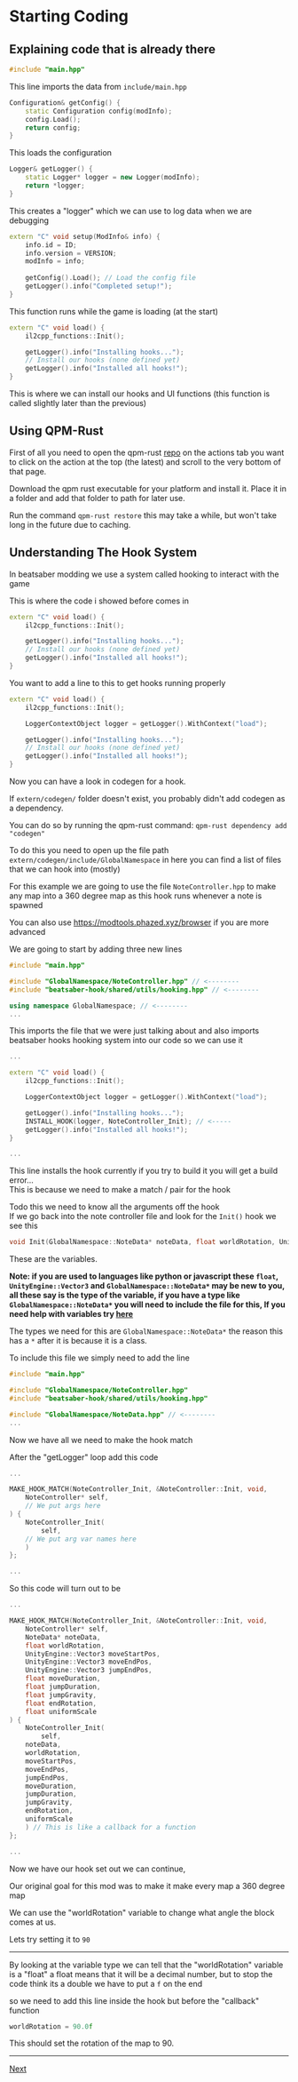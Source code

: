 # Starting Coding

## Explaining code that is already there
<a id="explaining"></a>

```cpp
#include "main.hpp"
```
This line imports the data from `include/main.hpp`<br>

```cpp
Configuration& getConfig() {
    static Configuration config(modInfo);
    config.Load();
    return config;
}
```
This loads the configuration<br>

```cpp
Logger& getLogger() {
    static Logger* logger = new Logger(modInfo);
    return *logger;
}
```
This creates a "logger" which we can use to log data when we are debugging<br>

```cpp
extern "C" void setup(ModInfo& info) {
    info.id = ID;
    info.version = VERSION;
    modInfo = info;
	
    getConfig().Load(); // Load the config file
    getLogger().info("Completed setup!");
}
```
This function runs while the game is loading (at the start)<br>

```cpp
extern "C" void load() {
    il2cpp_functions::Init();

    getLogger().info("Installing hooks...");
    // Install our hooks (none defined yet)
    getLogger().info("Installed all hooks!");
}
```
This is where we can install our hooks and UI functions (this function is called slightly later than the previous)<br>

## Using QPM-Rust
<a id="qpm"></a>

First of all you need to open the qpm-rust [repo](https://github.com/sc2ad/QuestPackageManager/actions) on the actions tab you want to click on the action at the top (the latest) and scroll to the very bottom of that page.

Download the qpm rust executable for your platform and install it. Place it in a folder and add that folder to path for later use.

Run the command `qpm-rust restore` this may take a while, but won't take long in the future due to caching.

## Understanding The Hook System

In beatsaber modding we use a system called hooking to interact with the game

This is where the code i showed before comes in
```cpp
extern "C" void load() {
    il2cpp_functions::Init();

    getLogger().info("Installing hooks...");
    // Install our hooks (none defined yet)
    getLogger().info("Installed all hooks!");
}
```

You want to add a line to this to get hooks running properly

```cpp
extern "C" void load() {
    il2cpp_functions::Init();

    LoggerContextObject logger = getLogger().WithContext("load");

    getLogger().info("Installing hooks...");
    // Install our hooks (none defined yet)
    getLogger().info("Installed all hooks!");
}
```
Now you can have a look in codegen for a hook.

If `extern/codegen/` folder doesn't exist, you probably didn't add codegen as a dependency.

You can do so by running the qpm-rust command: `qpm-rust dependency add "codegen"`

To do this you need to open up the file path `extern/codegen/include/GlobalNamespace` in here you can find a list of files that we can hook into (mostly)

For this example we are going to use the file `NoteController.hpp` to make any map into a 360 degree map as this hook runs whenever a note is spawned

You can also use https://modtools.phazed.xyz/browser if you are more advanced

We are going to start by adding three new lines


```cpp
#include "main.hpp"

#include "GlobalNamespace/NoteController.hpp" // <--------
#include "beatsaber-hook/shared/utils/hooking.hpp" // <--------

using namespace GlobalNamespace; // <--------
...
```
This imports the file that we were just talking about and also imports beatsaber hooks hooking system into our code so we can use it

```cpp
...

extern "C" void load() {
    il2cpp_functions::Init();

    LoggerContextObject logger = getLogger().WithContext("load");

    getLogger().info("Installing hooks...");
    INSTALL_HOOK(logger, NoteController_Init); // <-----
    getLogger().info("Installed all hooks!");
}

...
```
This line installs the hook currently if you try to build it you will get a build error...<br>
This is because we need to make a match / pair for the hook

Todo this we need to know all the arguments off the hook<br>
If we go back into the note controller file and look for the `Init()` hook we see this

```cpp
void Init(GlobalNamespace::NoteData* noteData, float worldRotation, UnityEngine::Vector3 moveStartPos, UnityEngine::Vector3 moveEndPos, UnityEngine::Vector3 jumpEndPos, float moveDuration, float jumpDuration, float jumpGravity, float endRotation, float uniformScale);
```

These are the variables.

**Note: if you are used to languages like python or javascript these `float`, `UnityEngine::Vector3` and `GlobalNamespace::NoteData*` may be new to you, all these say is the type of the variable, if you have a type like `GlobalNamespace::NoteData*` you will need to include the file for this, If you need help with variables try [here](https://www.w3schools.com/cpp/cpp_variables.asp)**

The types we need for this are `GlobalNamespace::NoteData*` the reason this has a `*` after it is because it is a class.

To include this file we simply need to add the line
```cpp
#include "main.hpp"

#include "GlobalNamespace/NoteController.hpp"
#include "beatsaber-hook/shared/utils/hooking.hpp"

#include "GlobalNamespace/NoteData.hpp" // <--------
...
```

Now we have all we need to make the hook match

After the "getLogger" loop add this code
```cpp
...

MAKE_HOOK_MATCH(NoteController_Init, &NoteController::Init, void, 
    NoteController* self,
    // We put args here
) {
    NoteController_Init(
    	self,
	// We put arg var names here
    )
};

...
```

So this code will turn out to be

```cpp
...

MAKE_HOOK_MATCH(NoteController_Init, &NoteController::Init, void, 
    NoteController* self,
    NoteData* noteData,
    float worldRotation,
    UnityEngine::Vector3 moveStartPos,
    UnityEngine::Vector3 moveEndPos,
    UnityEngine::Vector3 jumpEndPos,
    float moveDuration,
    float jumpDuration,
    float jumpGravity,
    float endRotation,
    float uniformScale
) {
    NoteController_Init(
    	self,
	noteData,
	worldRotation,
	moveStartPos,
	moveEndPos,
	jumpEndPos,
	moveDuration,
	jumpDuration,
	jumpGravity,
	endRotation,
	uniformScale
    ) // This is like a callback for a function
};

...
```

Now we have our hook set out we can continue,

Our original goal for this mod was to make it make every map a 360 degree map

We can use the "worldRotation" variable to change what angle the block comes at us.

Lets try setting it to `90`

---

By looking at the variable type we can tell that the "worldRotation" variable is a "float"
a float means that it will be a decimal number, but to stop the code think its a double we have to put a `f` on the end

so we need to add this line inside the hook but before the "callback" function

```cpp
worldRotation = 90.0f
```

This should set the rotation of the map to 90.

---

[Next](./building)
